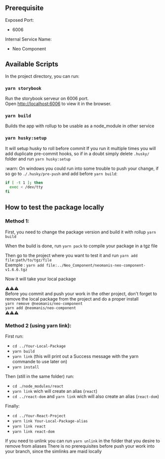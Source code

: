 ## Prerequisite

Exposed Port:

-   6006

Internal Service Name:

-   Neo Component

## Available Scripts

In the project directory, you can run:

### `yarn storybook`

Run the storybook serveur on 6006 port.\
Open [http://localhost:6006](http://localhost:6006) to view it in the browser.

### `yarn build`

Builds the app with rollup to be usable as a node_module in other service

### `yarn husky:setup`

It will setup husky to roll before commit
If you run it multiple times you will add duplicate pre-commit hooks, so if in a doubt simply delete `.husky/` folder and run `yarn husky:setup`

:warn: On windows you could run into some trouble to push your change, if so go to `./.husky/pre-push` and add before `yarn build`:

```bash
if [ -t 1 ]; then
  exec < /dev/tty
fi
```

## How to test the package locally

### Method 1:

First, you need to change the package version and build it with rollup `yarn build`

When the build is done, run `yarn pack` to compile your package in a tgz file

Then go to the project where you want to test it and run `yarn add file:path/to/tgz/file` <br/>
Exemple : `yarn add file:../Neo_Component/neomanis-neo-component-v1.6.6.tgz`

Now it will take your local package

⚠️⚠️⚠️<br/>
Before you commit and push your work in the other project, don't forget to remove the local package from the project and do a proper install <br/>
`yarn remove @neomanis/neo-component`<br/>
`yarn add @neomanis/neo-component`<br/>
⚠️⚠️⚠️

### Method 2 (using yarn link):

First run:

-   `cd ../Your-Local-Package`
-   `yarn build`
-   `yarn link` (this will print out a Success message with the yarn commande to use later on)
-   `yarn install`

Then (still in the same folder) run:

-   `cd ./node_modules/react`
-   `yarn link` wich will create an alias (`react`)
-   `cd ../react-dom` and `yarn link` wich will also create an alias (`react-dom`)

Finally:

-   `cd ../Your-React-Project`
-   `yarn link Your-Local-Package-alias`
-   `yarn link react`
-   `yarn link react-dom`

If you need to unlink you can run `yarn unlink` in the folder that you desire to remove from aliases
There is no prerequisites before push your work into your branch, since the simlinks are maid locally
